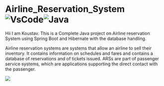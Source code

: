 # Airline_Reservation_System![VsCode](https://img.shields.io/badge/VSCode-0078D4?style=for-the-badge&logo=visual%20studio%20code&logoColor=white)![Java](https://img.shields.io/badge/java-%23ED8B00.svg?style=for-the-badge&logo=java&logoColor=white)

  
Hii I am Koustav. 
This is a Complete Java project on Airline reservation System using Spring Boot and Hibernate with the database handling.

Airline reservation systems are systems that allow an airline to sell their inventory. It contains information on schedules and fares and contains a database of reservations and of tickets issued. ARSs are part of passenger service systems, which are applications supporting the direct contact with the passenger.

<img src="https://https://github.com/Koustav-Dey/Airline_Reservation_System/blob/main/assets/airline.jpg" />    
</a>&nbsp;&nbsp;
